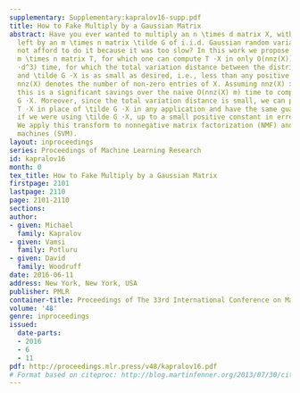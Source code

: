 ```yaml
---
supplementary: Supplementary:kapralov16-supp.pdf
title: How to Fake Multiply by a Gaussian Matrix
abstract: Have you ever wanted to multiply an n \times d matrix X, with n ≫d, on the
  left by an m \times n matrix \tilde G of i.i.d. Gaussian random variables, but could
  not afford to do it because it was too slow? In this work we propose a new randomized
  m \times n matrix T, for which one can compute T ⋅X in only O(nnz(X)) + \tilde O(m^1.5
  ⋅d^3) time, for which the total variation distance between the distributions T ⋅X
  and \tilde G ⋅X is as small as desired, i.e., less than any positive constant. Here
  nnz(X) denotes the number of non-zero entries of X. Assuming nnz(X) ≫m^1.5 ⋅d^3,
  this is a significant savings over the naïve O(nnz(X) m) time to compute \tilde
  G ⋅X. Moreover, since the total variation distance is small, we can provably use
  T ⋅X in place of \tilde G ⋅X in any application and have the same guarantees as
  if we were using \tilde G ⋅X, up to a small positive constant in error probability.
  We apply this transform to nonnegative matrix factorization (NMF) and support vector
  machines (SVM).
layout: inproceedings
series: Proceedings of Machine Learning Research
id: kapralov16
month: 0
tex_title: How to Fake Multiply by a Gaussian Matrix
firstpage: 2101
lastpage: 2110
page: 2101-2110
sections: 
author:
- given: Michael
  family: Kapralov
- given: Vamsi
  family: Potluru
- given: David
  family: Woodruff
date: 2016-06-11
address: New York, New York, USA
publisher: PMLR
container-title: Proceedings of The 33rd International Conference on Machine Learning
volume: '48'
genre: inproceedings
issued:
  date-parts:
  - 2016
  - 6
  - 11
pdf: http://proceedings.mlr.press/v48/kapralov16.pdf
# Format based on citeproc: http://blog.martinfenner.org/2013/07/30/citeproc-yaml-for-bibliographies/
---
```

